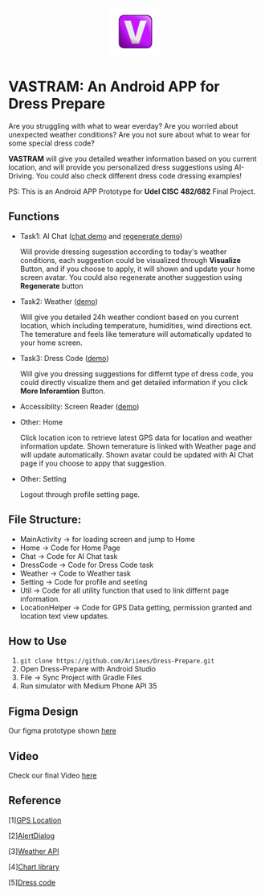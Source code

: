 <div align="center">
  <img src="https://github.com/Ariiees/Dress-Prepare/blob/main/img/logo.jpg" alt="logo" width="100">
</div>

# VASTRAM: An Android APP for Dress Prepare
Are you struggling with what to wear everday? Are you worried about unexpected weather conditions? Are you not sure about what to wear for some special dress code?

**VASTRAM** will give you detailed weather information based on you current location, and will provide you personalized dress suggestions using AI-Driving. You could also check different dress code dressing examples!

PS: This is an Android APP Prototype for **Udel CISC 482/682** Final Project.

## Functions
- Task1: AI Chat ([chat demo](https://drive.google.com/file/d/13u_paQ2dCHPHIFcuEfFXeZOV5EB67CHC/view?usp=sharing) and [regenerate demo](https://drive.google.com/file/d/11rUJEj7s40ZoPl0h_PV7rPZWzv2HQYr_/view?usp=sharing))

  Will provide dressing sugesstion according to today's weather conditions, each suggestion could be visualized through **Visualize** Button, and if you choose to apply, it will shown and update your home screen avatar. You could also regenerate another suggestion using **Regenerate** button
  
- Task2: Weather  ([demo](https://drive.google.com/file/d/11L2rLYuup-yPcErRbR-qraAgQ5rgEoPJ/view?usp=sharing))
  
  Will give you detailed 24h weather condiont based on you current location, which including temperature, humidities, wind directions ect. The temerature and feels like temerature will automatically updated to your home screen.
  
- Task3: Dress Code  ([demo](https://drive.google.com/file/d/1NmjaTB3For2spJ28gVeuSkznoxURk-7w/view?usp=sharing))
  
  Will give you dressing suggestions for differnt type of dress code, you could directly visualize them and get detailed information if you click **More Inforamtion** Button.

- Accessiblity: Screen Reader  ([demo](https://drive.google.com/file/d/1ckhECy1vtG0B-4tZewiy4XlUZM1J3t4F/view?usp=sharing))
  
- Other: Home
  
  Click location icon to retrieve latest GPS data for location and weather information update.
  Shown temerature is linked with Weather page and will update automatically.
  Shown avatar could be updated with AI Chat page if you choose to appy that suggestion.
  
- Other: Setting

  Logout through profile setting page.

## File Structure: 
- MainActivity -> for loading screen and jump to Home
- Home -> Code for Home Page
- Chat -> Code for AI Chat task
- DressCode -> Code for Dress Code task
- Weather -> Code to Weather task
- Setting -> Code for profile and seeting
- Util -> Code for all utility function that used to link differnt page information.
- LocationHelper -> Code for GPS Data getting, permission granted and location text view updates.

## How to Use
1. ```git clone https://github.com/Ariiees/Dress-Prepare.git```
2. Open Dress-Prepare with Android Studio
3. File -> Sync Project with Gradle Files
4. Run simulator with Medium Phone API 35

## Figma Design
Our figma prototype shown [here](https://www.figma.com/proto/rbjHhWBnqQBYRo0ghO191P/Dress-Prepare-team-library?node-id=3353-1150&starting-point-node-id=3318%3A3499&t=NlOzoQFdFFG42OKP-1)

## Video
Check our final Video [here](https://drive.google.com/file/d/1usHHalKx1eaGP5_iDqU0mag9x3pWFcO7/view?usp=sharing)

## Reference
[1][GPS Location](https://developers.google.com/android/reference/com/google/android/gms/location/package-summary)

[2][AlertDialog](https://developer.android.com/reference/android/app/AlertDialog)

[3][Weather API](https://open-meteo.com)

[4][Chart library](https://github.com/PhilJay/MPAndroidChart/tree/master)

[5][Dress code](https://www.paperlesspost.com/blog/the-ultimate-guide-to-wedding-dress-codes-and-guest-attire/#)
